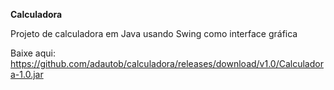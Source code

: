 **Calculadora**

Projeto de calculadora em Java usando Swing como interface gráfica

Baixe aqui: https://github.com/adautob/calculadora/releases/download/v1.0/Calculadora-1.0.jar
